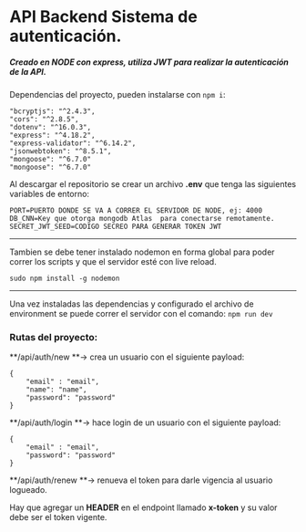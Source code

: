 # API Backend Sistema de autenticación.
##### Creado en NODE con express, utiliza JWT para realizar la autenticación de la API.

Dependencias del proyecto, pueden instalarse con `npm i`:

    "bcryptjs": "^2.4.3",
    "cors": "^2.8.5",
    "dotenv": "^16.0.3",
    "express": "^4.18.2",
    "express-validator": "^6.14.2",
    "jsonwebtoken": "^8.5.1",
    "mongoose": "^6.7.0"
    "mongoose": "^6.7.0"


Al descargar el repositorio se crear un archivo **.env** que tenga las siguientes variables de entorno:

    PORT=PUERTO DONDE SE VA A CORRER EL SERVIDOR DE NODE, ej: 4000
    DB_CNN=Key que otorga mongodb Atlas  para conectarse remotamente.
    SECRET_JWT_SEED=CODIGO SECREO PARA GENERAR TOKEN JWT

------------
Tambien se debe tener instalado nodemon en forma global para poder correr los scripts y que el servidor esté con live reload.

`sudo npm install -g nodemon`

------------


Una vez instaladas las dependencias y configurado el archivo de environment se puede correr el servidor con el comando: `npm run dev`

### Rutas del proyecto:
**/api/auth/new **-> crea un usuario con el siguiente payload:

    {
    	"email" : "email",
    	"name": "name",
    	"password": "password"
    }
    
**/api/auth/login **-> hace login de un usuario con el siguiente payload:

    {
    	"email" : "email",
    	"password": "password"
    }
    
**/api/auth/renew **-> renueva el token para darle vigencia al usuario logueado.

Hay que agregar un **HEADER** en el endpoint llamado **x-token** y su valor debe ser el token vigente.

    
